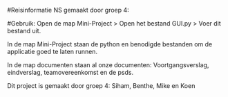 #Reisinformatie NS gemaakt door groep 4:

#Gebruik: 
Open de map Mini-Project > Open het bestand GUI.py > Voer dit bestand uit.


In de map Mini-Project staan de python en benodigde bestanden om de applicatie goed te laten runnen. 

In de map documenten staan al onze documenten: Voortgangsverslag, eindverslag, teamovereenkomst en de psds.

Dit project is gemaakt door groep 4: Siham, Benthe, Mike en Koen
